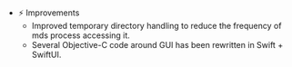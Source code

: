 -   ⚡️ Improvements
    -   Improved temporary directory handling to reduce the frequency of mds process accessing it.
    -   Several Objective-C code around GUI has been rewritten in Swift + SwiftUI.
